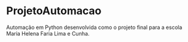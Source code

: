 # ProjetoAutomacao
Automação em Python desenvolvida como o projeto final para a escola Maria Helena Faria Lima e Cunha.
